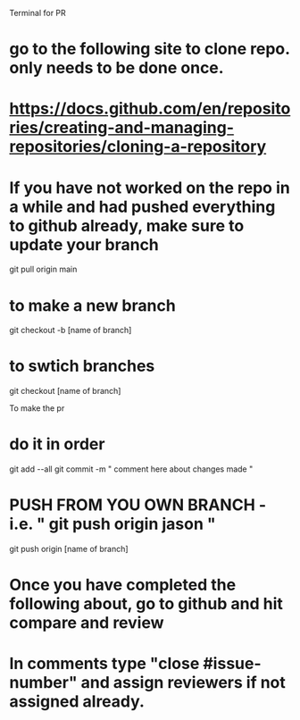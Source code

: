 Terminal for PR

# go to the following site to clone repo. only needs to be done once.
# https://docs.github.com/en/repositories/creating-and-managing-repositories/cloning-a-repository

# If you have not worked on the repo in a while and had pushed everything to github already, make sure to update your branch
git pull origin main

# to make a new branch
git checkout -b [name of branch]
# to swtich branches
git checkout [name of branch]

To make the pr
# do it in order
git add --all
git commit -m " comment here about changes made "
# PUSH FROM YOU OWN BRANCH - i.e. " git push origin jason " 
git push origin [name of branch]

# Once you have completed the following about, go to github and hit compare and review

# In comments type  "close #issue-number" and assign reviewers if not assigned already.

